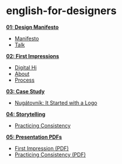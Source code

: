 
# english-for-designers

**[01: Design Manifesto](01-design-manifesto)**
- [Manifesto](01-design-manifesto/manifesto.md)
- [Talk](01-design-manifesto/manifesto.pdf)

**[02: First Impressions](02-first-impressions)**
- [Digital Hi](https://github.com/AlexandraKruk/english-for-designers/blob/main/02-first-impressions/Digital%20Hi.md)
- [About](02-first-impressions/about.md)
- [Process](02-first-impressions/process.md)

**[03: Case Study](Case_study.md)**
- [Nugátovník: It Started with a Logo](Case_study.md)

**[04: Storytelling](storytelling.md)**
- [Practicing Consistency](storytelling.md)

**[05: Presentation PDFs](upload)**
- [First Impression (PDF)](First%20impression.pdf)
- [Practicing Consistency (PDF)](Practicing-Consistency.pdf)
